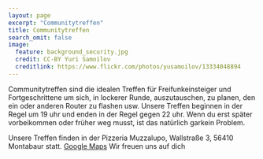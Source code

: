 ```yaml
---
layout: page
excerpt: "Communitytreffen"
title: Communitytreffen
search_omit: false
image:
  feature: background_security.jpg
  credit: CC-BY Yuri Samoilov
  creditlink: https://www.flickr.com/photos/yusamoilov/13334048894
---
```


Communitytreffen sind die idealen Treffen für Freifunkeinsteiger und Fortgeschrittene um sich, in lockerer Runde, auszutauschen, zu planen, den ein oder anderen Router zu flashen usw. Unsere Treffen beginnen in der Regel um 19 uhr und enden in der Regel gegen 22 uhr. Wenn du erst später vorbeikommen oder früher weg musst, ist das natürlich garkein Problem. 

Unsere Treffen finden in der Pizzeria Muzzalupo, Wallstraße 3, 56410 Montabaur statt. [Google Maps](https://www.google.com/maps?hl=de&q=Muzzalupo,+Wallstra%C3%9Fe+3,+56410+Montabaur,+Deutschland)
Wir freuen uns auf dich
